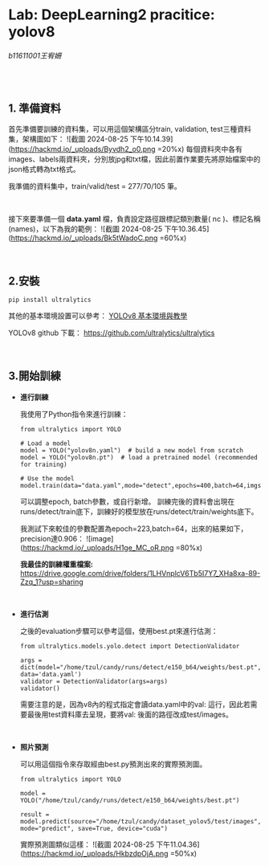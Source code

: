  # Lab: DeepLearning2 pracitice: yolov8
###### b11611001王宥姍

<br/>

## 1. 準備資料
首先準備要訓練的資料集，可以用這個架構區分train, validation, test三種資料集，架構圖如下：
![截圖 2024-08-25 下午10.14.39](https://hackmd.io/_uploads/Byvdh2_o0.png =20%x)
每個資料夾中各有images、labels兩資料夾，分別放jpg和txt檔，因此前置作業要先將原始檔案中的json格式轉為txt格式。

我準備的資料集中，train/valid/test = 277/70/105 筆。

<br/>

接下來要準備一個 **data.yaml** 檔，負責設定路徑跟標記類別數量( nc )、標記名稱(names)，以下為我的範例：
![截圖 2024-08-25 下午10.36.45](https://hackmd.io/_uploads/Bk5tWadoC.png =60%x)



<br/>

## 2.安裝

```
pip install ultralytics
```
其他的基本環境設置可以參考：
[YOLOv8 基本環境與教學](https://hackmd.io/@luckychi/yolov8_simple_tutorial)

YOLOv8 github 下載：
https://github.com/ultralytics/ultralytics

<br/>

## 3.開始訓練

* **進行訓練**

    我使用了Python指令來進行訓練：
    ```
    from ultralytics import YOLO

    # Load a model
    model = YOLO("yolov8n.yaml")  # build a new model from scratch
    model = YOLO("yolov8n.pt")  # load a pretrained model (recommended for training)

    # Use the model
    model.train(data="data.yaml",mode="detect",epochs=400,batch=64,imgsz=640,device="cuda")
    ```
    可以調整epoch, batch參數，或自行新增。
    訓練完後的資料會出現在runs/detect/train底下，訓練好的模型放在runs/detect/train/weights底下。

    我測試下來較佳的參數配置為epoch=223,batch=64，出來的結果如下，precision達0.906：
    ![image](https://hackmd.io/_uploads/H1ge_MC_oR.png =80%x)

    **我最佳的訓練權重檔案:**
    https://drive.google.com/drive/folders/1LHVnplcV6Tb5I7Y7_XHa8xa-89-Zzq_1?usp=sharing

<br/>

* **進行估測**

    之後的evaluation步驟可以參考這個，使用best.pt來進行估測：
    ```
    from ultralytics.models.yolo.detect import DetectionValidator

    args = dict(model="/home/tzul/candy/runs/detect/e150_b64/weights/best.pt", data='data.yaml')
    validator = DetectionValidator(args=args)
    validator()
    ```
    需要注意的是，因為v8內的程式指定會讀data.yaml中的val: 這行，因此若需要最後用test資料庫去呈現，要將val: 後面的路徑改成test/images。

<br/>

* **照片預測**

    可以用這個指令來存取經由best.py預測出來的實際預測圖。
    ```
    from ultralytics import YOLO

    model = YOLO("/home/tzul/candy/runs/detect/e150_b64/weights/best.pt")

    result = model.predict(source="/home/tzul/candy/dataset_yolov5/test/images", mode="predict", save=True, device="cuda")
    ```
    實際預測圖類似這樣：
![截圖 2024-08-25 下午11.04.36](https://hackmd.io/_uploads/HkbzdpOjA.png =50%x)